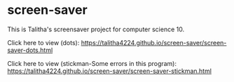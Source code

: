 # screen-saver

This is Talitha's screensaver project for computer science 10.

Click here to view (dots):
https://talitha4224.github.io/screen-saver/screen-saver-dots.html

Click here to view (stickman-Some errors in this program):
https://talitha4224.github.io/screen-saver/screen-saver-stickman.html
